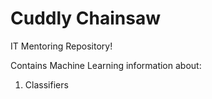 # Cuddly Chainsaw
IT Mentoring Repository!

Contains Machine Learning information about:

 1. Classifiers
